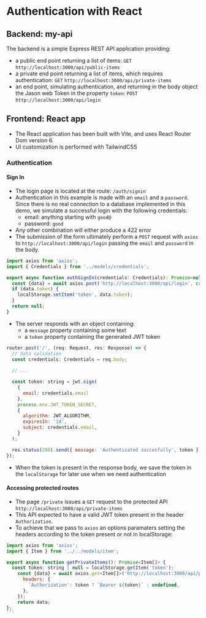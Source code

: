 # Authentication with React

## Backend: my-api

The backend is a simple Express REST API application providing:
- a public end point returning a list of items: `GET` `http://localhost:3000/api/public-items`
- a private end point returning a list of items, which requires authentication: `GET` `http://localhost:3000/api/private-items`
- an end point, simulating authentication, and returning in the body object the Jason web Token in the property `token`: `POST` `http://localhost:3000/api/login`

## Frontend: React app

- The React application has been built with Vite, and uses React Router Dom version 6.
- UI customization is performed with TailwindCSS

### Authentication

#### Sign In

- The login page is located at the route: `/auth/signin`
- Authentication in this example is made with an `email` and a `password`. Since there is no real connection to a database implemented in this demo, we simulate a successful login with the following credentials:
  - email: anything starting with `good@`
  - password: `good`
- Any other combination will either produce a 422 error
- The submission of the form ultimately perform a `POST` request with `axios` to `http://localhost:3000/api/login` passing the `email` and `password` in the body.

```jsx lines=[5] filename=src/lib/auth.ts
import axios from 'axios';
import { Credentials } from '../models/credentials';

export async function authSignIn(credentials: Credentials): Promise<null> {
  const {data} = await axios.post('http://localhost:3000/api/login', credentials);
  if (data.token) {
    localStorage.setItem('token', data.token);
  }
  return null;
}
```

- The server responds with an object containing:
  - a `message` property containing some text
  - a `token` property containing the generated JWT token

```jsx lines=[7-19] filename=src/routes/login.routes.ts
router.post('/', (req: Request, res: Response) => {
  // data validation
  const credentials: Credentials = req.body;
  
  // ...

  const token: string = jwt.sign(
    {
      email: credentials.email
    },
    process.env.JWT_TOKEN_SECRET,
    {
      algorithm: JWT_ALGORITHM,
      expiresIn: '1d',
      subject: credentials.email,
    }
  );

  res.status(200).send({ message: 'Authenticated succesfully', token });
});
```

- When the token is present in the response body, we save the token in the `localStorage` for later use when we need authentication

#### Accessing protected routes

- The page `/private` issues a `GET` request to the protected API `http://localhost:3000/api/private-items`
- This API expected to have a valid JWT token present in the header `Authorization`.
- To achieve that we pass to `axios` an options paramaters setting the headers according to the token present or not in localStorage:

````jsx lines=[4-6] filename=src/lib/data/private.ts
import axios from 'axios';
import { Item } from '../../models/item';

export async function getPrivateItems(): Promise<Item[]> {
  const token: string | null = localStorage.getItem('token');
    const {data} = await axios.get<Item[]>('http://localhost:3000/api/private-items', {
      headers: {
        'Authorization': token ? `Bearer ${token}` : undefined,
      },
    });
    return data;
};
```
